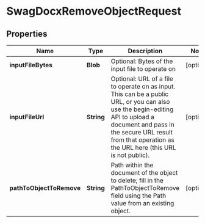 
# SwagDocxRemoveObjectRequest

## Properties
Name | Type | Description | Notes
------------ | ------------- | ------------- | -------------
**inputFileBytes** | **Blob** | Optional: Bytes of the input file to operate on |  [optional]
**inputFileUrl** | **String** | Optional: URL of a file to operate on as input.  This can be a public URL, or you can also use the begin-editing API to upload a document and pass in the secure URL result from that operation as the URL here (this URL is not public). |  [optional]
**pathToObjectToRemove** | **String** | Path within the document of the object to delete; fill in the PathToObjectToRemove field using the Path value from an existing object. |  [optional]




